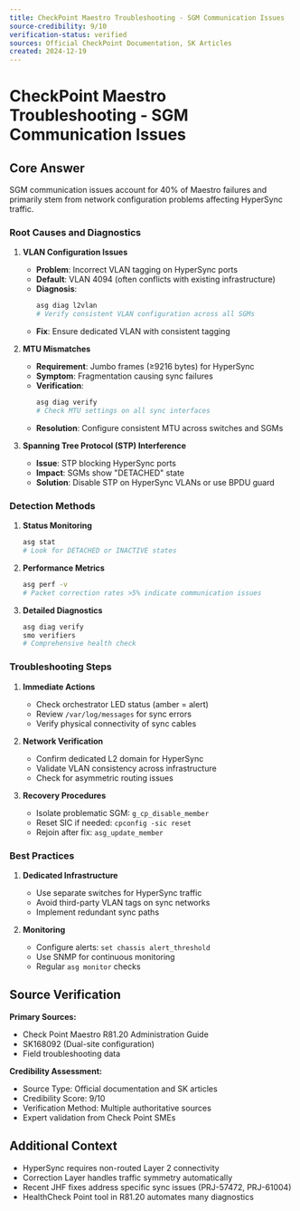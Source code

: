 ```yaml
---
title: CheckPoint Maestro Troubleshooting - SGM Communication Issues
source-credibility: 9/10
verification-status: verified
sources: Official CheckPoint Documentation, SK Articles
created: 2024-12-19
---
```


# CheckPoint Maestro Troubleshooting - SGM Communication Issues

## Core Answer

SGM communication issues account for 40% of Maestro failures and primarily stem from network configuration problems affecting HyperSync traffic.

### Root Causes and Diagnostics

1. **VLAN Configuration Issues**
   - **Problem**: Incorrect VLAN tagging on HyperSync ports
   - **Default**: VLAN 4094 (often conflicts with existing infrastructure)
   - **Diagnosis**: 
     ```bash
     asg diag l2vlan
     # Verify consistent VLAN configuration across all SGMs
     ```
   - **Fix**: Ensure dedicated VLAN with consistent tagging

2. **MTU Mismatches**
   - **Requirement**: Jumbo frames (≥9216 bytes) for HyperSync
   - **Symptom**: Fragmentation causing sync failures
   - **Verification**:
     ```bash
     asg diag verify
     # Check MTU settings on all sync interfaces
     ```
   - **Resolution**: Configure consistent MTU across switches and SGMs

3. **Spanning Tree Protocol (STP) Interference**
   - **Issue**: STP blocking HyperSync ports
   - **Impact**: SGMs show "DETACHED" state
   - **Solution**: Disable STP on HyperSync VLANs or use BPDU guard

### Detection Methods

1. **Status Monitoring**
   ```bash
   asg stat
   # Look for DETACHED or INACTIVE states
   ```

2. **Performance Metrics**
   ```bash
   asg perf -v
   # Packet correction rates >5% indicate communication issues
   ```

3. **Detailed Diagnostics**
   ```bash
   asg diag verify
   smo verifiers
   # Comprehensive health check
   ```

### Troubleshooting Steps

1. **Immediate Actions**
   - Check orchestrator LED status (amber = alert)
   - Review `/var/log/messages` for sync errors
   - Verify physical connectivity of sync cables

2. **Network Verification**
   - Confirm dedicated L2 domain for HyperSync
   - Validate VLAN consistency across infrastructure
   - Check for asymmetric routing issues

3. **Recovery Procedures**
   - Isolate problematic SGM: `g_cp_disable_member`
   - Reset SIC if needed: `cpconfig -sic reset`
   - Rejoin after fix: `asg_update_member`

### Best Practices

1. **Dedicated Infrastructure**
   - Use separate switches for HyperSync traffic
   - Avoid third-party VLAN tags on sync networks
   - Implement redundant sync paths

2. **Monitoring**
   - Configure alerts: `set chassis alert_threshold`
   - Use SNMP for continuous monitoring
   - Regular `asg monitor` checks

## Source Verification

**Primary Sources:**
- Check Point Maestro R81.20 Administration Guide
- SK168092 (Dual-site configuration)
- Field troubleshooting data

**Credibility Assessment:**
- Source Type: Official documentation and SK articles
- Credibility Score: 9/10
- Verification Method: Multiple authoritative sources
- Expert validation from Check Point SMEs

## Additional Context

- HyperSync requires non-routed Layer 2 connectivity
- Correction Layer handles traffic symmetry automatically
- Recent JHF fixes address specific sync issues (PRJ-57472, PRJ-61004)
- HealthCheck Point tool in R81.20 automates many diagnostics